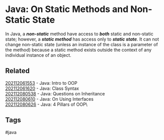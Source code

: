 # Java: On Static Methods and Non-Static State
In Java, a ***non-static*** method have access to ***both*** static and
non-static state; however, a ***static method*** has access only to
***static state***. It can not change non-static state (unless an instance of
the class is a parameter of the method) because a static method exists outside
the context of any individual instance of an object. 


## Related
[202112061553](../202112061553) - Java: Intro to OOP\
[202112061620](../202112061620) - Java: Class Syntax\
[202112080538](../202112080538) - Java: Questions on Inheritance\
[202112080610](../202112080610) - Java: On Using Interfaces\
[202112080626](../202112080626) - Java: 4 Pillars of OOP\


## Tags
#java
